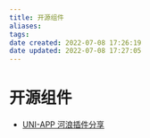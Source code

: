 ```yaml
---
title: 开源组件
aliases: 
tags: 
date created: 2022-07-08 17:26:19
date updated: 2022-07-08 17:27:05
---
```


# 开源组件

- [UNI-APP 河浪插件分享](https://mydarling.gitee.io/uniapp-extend/#/)
